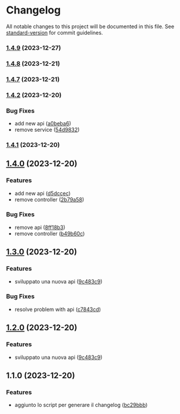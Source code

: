 # Changelog

All notable changes to this project will be documented in this file. See [standard-version](https://github.com/conventional-changelog/standard-version) for commit guidelines.

### [1.4.9](https://github.com/paci1828/ConventionalCommitsTest/compare/v1.4.8...v1.4.9) (2023-12-27)

### [1.4.8](https://github.com/paci1828/ConventionalCommitsTest/compare/v1.4.7...v1.4.8) (2023-12-21)

### [1.4.7](https://github.com/paci1828/ConventionalCommitsTest/compare/v1.4.6...v1.4.7) (2023-12-21)

### [1.4.2](https://github.com/paci1828/ConventionalCommitsTest/compare/v1.4.1...v1.4.2) (2023-12-20)


### Bug Fixes

* add new api ([a0beba6](https://github.com/paci1828/ConventionalCommitsTest/commit/a0beba6a212393375ad1231613808f433515fe14))
* remove service ([54d9832](https://github.com/paci1828/ConventionalCommitsTest/commit/54d983243f9a9e2af44f185dc0d1cc8fe1d0a0e6))

### [1.4.1](https://github.com/paci1828/ConventionalCommitsTest/compare/v1.4.0...v1.4.1) (2023-12-20)

## [1.4.0](https://github.com/paci1828/ConventionalCommitsTest/compare/v1.3.9...v1.4.0) (2023-12-20)


### Features

* add new api ([d5dccec](https://github.com/paci1828/ConventionalCommitsTest/commit/d5dccec05b38b4583cae4284e257a1e2cf022f63))
* remove controller ([2b79a58](https://github.com/paci1828/ConventionalCommitsTest/commit/2b79a5851c52ebcdd19d11b3cc060bf4600d76c1))


### Bug Fixes

* remove api ([8ff18b3](https://github.com/paci1828/ConventionalCommitsTest/commit/8ff18b3bcb1c706527ad8cf0821f6fe90ecc146c))
* remove controller ([b49b60c](https://github.com/paci1828/ConventionalCommitsTest/commit/b49b60cae9d6adb5354086634b1374ff6130a094))

## [1.3.0](https://github.com/paci1828/ConventionalCommitsTest/compare/v1.1.0...v1.3.0) (2023-12-20)


### Features

* sviluppato una nuova api ([9c483c9](https://github.com/paci1828/ConventionalCommitsTest/commit/9c483c9878612057fe7b425cbb3321278ae170e6))


### Bug Fixes

* resolve problem with api ([c7843cd](https://github.com/paci1828/ConventionalCommitsTest/commit/c7843cd8ef9d90fbc26870b3c15a126d276bcec9))



## [1.2.0](https://github.com/paci1828/ConventionalCommitsTest/compare/v1.1.0...v1.2.0) (2023-12-20)


### Features

* sviluppato una nuova api ([9c483c9](https://github.com/paci1828/ConventionalCommitsTest/commit/9c483c9878612057fe7b425cbb3321278ae170e6))



## 1.1.0 (2023-12-20)


### Features

* aggiunto lo script per generare il changelog ([bc29bbb](https://github.com/paci1828/ConventionalCommitsTest/commit/bc29bbb034c2bba26209788b66f9e1aa37ba35ae))
